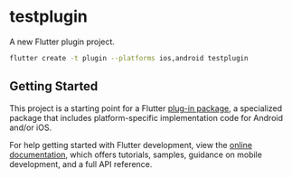 # testplugin

A new Flutter plugin project.
```bash
flutter create -t plugin --platforms ios,android testplugin
```
## Getting Started

This project is a starting point for a Flutter
[plug-in package](https://flutter.dev/developing-packages/),
a specialized package that includes platform-specific implementation code for
Android and/or iOS.


For help getting started with Flutter development, view the
[online documentation](https://flutter.dev/docs), which offers tutorials,
samples, guidance on mobile development, and a full API reference.

